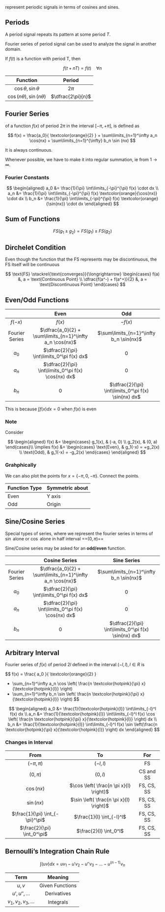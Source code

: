 represent periodic signals in terms of cosines and sines.

## Periods

A period signal repeats its pattern at some period $T$.

Fourier series of period signal can be used to analyze the signal in another domain.

If $f(t)$ is a function with period T, then

$$
f(t+nT) = f(t) \quad \forall n
$$

|             Function             |      Period       |
| :------------------------------: | :---------------: |
|    $\cos \theta, \sin \theta$    |      $2 \pi$      |
| $\cos (n\theta), \sin (n\theta)$ | $\dfrac{2\pi}{n}$ |

## Fourier Series

of a function $f(x)$ of period $2\pi$ in the interval $[-\pi, +\pi]$, is defined as

$$
f(x) =
\frac{a_0}{ \textcolor{orange}{2} } +
\sum\limits_{n=1}^\infty a_n \cos(nx) +
\sum\limits_{n=1}^{\infty} b_n \sin (nx)
$$

It is always continuous.

Whenever possible, we have to make it into regular summation, ie from $1 \to \infty$.

### Fourier Constants

$$
\begin{aligned}
a_0 &= \frac{1}{\pi} \int\limits_{-\pi}^{\pi} f(x) \cdot dx \\
a_n &= \frac{1}{\pi} \int\limits_{-\pi}^{\pi} f(x) \textcolor{orange}{\cos(nx)} \cdot dx \\
b_n &= \frac{1}{\pi} \int\limits_{-\pi}^{\pi} f(x) \textcolor{orange}{\sin(nx)} \cdot dx
\end{aligned}
$$

## Sum of Functions

$$
FS(g_1 \pm g_2) = FS(g_1) \pm FS(g_2)
$$

## Dirchelet Condition

Even though the function that the FS represents may be discontinuous, the FS itself will be continuous

$$
\text{FS}
\stackrel{\text{converges}}{\longrightarrow}
\begin{cases}
f(a) &, a = \text{Continuous Point} \\
\dfrac{f(a^-) + f(a^+)}{2} &, a = \text{Discontinuous Point}
\end{cases}
$$

## Even/Odd Functions

|                |                           Even                           |                         Odd                         |
| :------------: | :------------------------------------------------------: | :-------------------------------------------------: |
|    $f(-x)$     |                          $f(x)$                          |                       $-f(x)$                       |
| Fourier Series | $\dfrac{a_0}{2} + \sum\limits_{n=1}^\infty a_n \cos(nx)$ |       $\sum\limits_{n=1}^\infty b_n \sin(nx)$       |
|     $a_0$      |        $\dfrac{2}{\pi} \int\limits_0^\pi f(x) dx$        |                          0                          |
|     $a_n$      |   $\dfrac{2}{\pi} \int\limits_0^\pi f(x) \cos(nx) dx$    |                          0                          |
|     $b_n$      |                            0                             | $\dfrac{2}{\pi} \int\limits_0^\pi f(x) \sin(nx) dx$ |

This is because $\int f(x) dx = 0$ when $f(x)$ is even

### Note

Consider

$$
\begin{aligned}
f(x) &= \begin{cases}
	g_1(x), & (-a, 0) \\	g_2(x), & (0, a)
\end{cases}\\
\implies 
f(x) &= \begin{cases}
\text{Even}, & g_1(-x) = +g_2(x) \\
\text{Odd},  & g_1(-x) = -g_2(x)
\end{cases}
\end{aligned}
$$

### Grahphically

We can also plot the points for $x = \{-\pi, 0, - \pi\}$. Connect the points.

| Function Type | Symmetric about |
| ------------- | --------------- |
| Even          | Y axis          |
| Odd           | Origin          |

## Sine/Cosine Series

Special types of series, where we represent the fourier series in terms of $\sin$ alone or $\cos$ alone in half interval ==$(0,\pi)$==

Sine/Cosine series may be asked for an **odd/even** function.

|                |                      Cosine Series                       |                     Sine Series                     |
| :------------: | :------------------------------------------------------: | :-------------------------------------------------: |
| Fourier Series | $\dfrac{a_0}{2} + \sum\limits_{n=1}^\infty a_n \cos(nx)$ |       $\sum\limits_{n=1}^\infty b_n \sin(nx)$       |
|     $a_0$      |        $\dfrac{2}{\pi} \int\limits_0^\pi f(x) dx$        |                          0                          |
|     $a_n$      |   $\dfrac{2}{\pi} \int\limits_0^\pi f(x) \cos(nx) dx$    |                          0                          |
|     $b_n$      |                            0                             | $\dfrac{2}{\pi} \int\limits_0^\pi f(x) \sin(nx) dx$ |

## Arbitrary Interval

Fourier series of $f(x)$ of period $2l$ defined in the interval $(-l, l), l \in R$ is

$$
f(x) =
\frac{
	a_0
}{
	\textcolor{orange}{2}
}
+ \sum_{n=1}^\infty a_n \cos \left(
	\frac{n \textcolor{hotpink}{\pi} x}{\textcolor{hotpink}{l}}
\right)
+ \sum_{n=1}^\infty b_n \sin \left(
	\frac{n \textcolor{hotpink}{\pi} x}{\textcolor{hotpink}{l}}
\right)
$$

$$
\begin{aligned}
a_0 &= \frac{1}{\textcolor{hotpink}{l}} \int\limits_{-l}^l f(x) dx \\
a_n &= \frac{1}{\textcolor{hotpink}{l}} \int\limits_{-l}^l f(x) \cos \left(
	\frac{n \textcolor{hotpink}{\pi} x}{\textcolor{hotpink}{l}}
\right) dx \\
b_n &= \frac{1}{\textcolor{hotpink}{l}} \int\limits_{-l}^l f(x) \sin \left(\frac{n \textcolor{hotpink}{\pi} x}{\textcolor{hotpink}{l}} \right) dx
\end{aligned}
$$

### Changes in Interval

|              From               |                   To                    |    For     |
| :-----------------------------: | :-------------------------------------: | :--------: |
|          $(-\pi, \pi)$          |                $(-l, l)$                |     FS     |
|           $(0, \pi)$            |                $(0, l)$                 | CS and SS  |
|           $\cos(nx)$            | $\cos \left( \frac{n \pi x}{l} \right)$ | FS, CS, SS |
|           $\sin(nx)$            | $\sin \left( \frac{n \pi x}{l} \right)$ | FS, CS, SS |
| $\frac{1}{\pi} \int_{-\pi}^\pi$ |        $\frac{1}{l} \int_{-l}^l$        | FS, CS, SS |
|   $\frac{2}{\pi} \int_0^\pi$    |         $\frac{2}{l} \int_0^l$          | FS, CS, SS |

## Bernoulli’s Integration Chain Rule

$$
\int(uv) dx =
u v_1 -
u' v_2 -
u'' v_3 -
\ldots -
u^{(n-1)} v_n
$$

|          Term          |     Meaning     |
| :--------------------: | :-------------: |
|         $u, v$         | Given Functions |
|    $u', u'', \dots$    |   Derivatives   |
| $v_1, v_2, v_3, \dots$ |    Integrals    |

